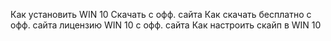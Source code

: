 ﻿Как установить WIN 10 Скачать с офф. сайта
Как скачать бесплатно с офф. сайта лицензию WIN 10 с офф. сайта
Как настроить скайп в WIN 10 
